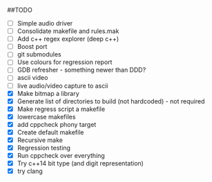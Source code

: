 ##TODO
- [ ] Simple audio driver
- [ ] Consolidate makefile and rules.mak
- [ ] Add c++ regex explorer (deep c++)
- [ ] Boost port
- [ ] git submodules
- [ ] Use colours for regression report
- [ ] GDB refresher - something newer than DDD?
- [ ] ascii video
- [ ] live audio/video capture to ascii
- [x] Make bitmap a library
- [x] Generate list of directories to build (not hardcoded) - not required
- [x] Make regress script a makefile
- [x] lowercase makefiles 
- [x] add cppcheck phony target
- [x] Create default makefile
- [x] Recursive make
- [x] Regression testing
- [x] Run cppcheck over everything
- [x] Try c++14 bit type (and digit representation)
- [x] try clang
